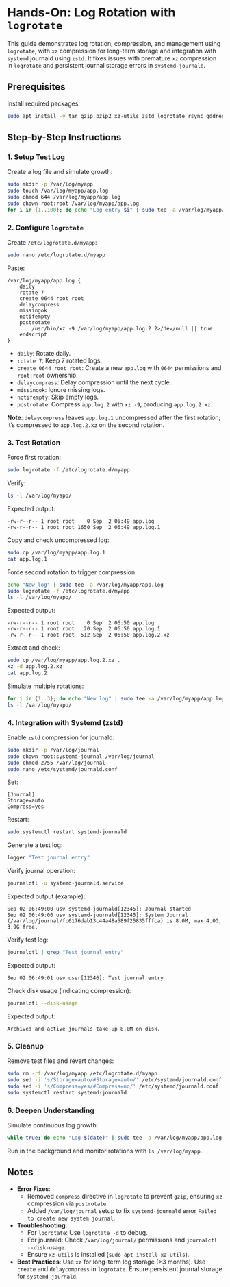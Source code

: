 # Hands-On: Log Rotation with `logrotate`

This guide demonstrates log rotation, compression, and management using `logrotate`, with `xz` compression for long-term storage and integration with `systemd` journald using `zstd`. It fixes issues with premature `xz` compression in `logrotate` and persistent journal storage errors in `systemd-journald`.

## Prerequisites
Install required packages:
```bash
sudo apt install -y tar gzip bzip2 xz-utils zstd logrotate rsync gddrescue testdisk extundelete e2fsprogs xfsprogs lvm2
```

## Step-by-Step Instructions

### 1. Setup Test Log
Create a log file and simulate growth:
```bash
sudo mkdir -p /var/log/myapp
sudo touch /var/log/myapp/app.log
sudo chmod 644 /var/log/myapp/app.log
sudo chown root:root /var/log/myapp/app.log
for i in {1..100}; do echo "Log entry $i" | sudo tee -a /var/log/myapp/app.log; done
```

### 2. Configure `logrotate`
Create `/etc/logrotate.d/myapp`:
```bash
sudo nano /etc/logrotate.d/myapp
```
Paste:
```
/var/log/myapp/app.log {
    daily
    rotate 7
    create 0644 root root
    delaycompress
    missingok
    notifempty
    postrotate
        /usr/bin/xz -9 /var/log/myapp/app.log.2 2>/dev/null || true
    endscript
}
```
- `daily`: Rotate daily.
- `rotate 7`: Keep 7 rotated logs.
- `create 0644 root root`: Create a new `app.log` with `0644` permissions and `root:root` ownership.
- `delaycompress`: Delay compression until the next cycle.
- `missingok`: Ignore missing logs.
- `notifempty`: Skip empty logs.
- `postrotate`: Compress `app.log.2` with `xz -9`, producing `app.log.2.xz`.

**Note**: `delaycompress` leaves `app.log.1` uncompressed after the first rotation; it’s compressed to `app.log.2.xz` on the second rotation.

### 3. Test Rotation
Force first rotation:
```bash
sudo logrotate -f /etc/logrotate.d/myapp
```
Verify:
```bash
ls -l /var/log/myapp/
```
Expected output:
```
-rw-r--r-- 1 root root    0 Sep  2 06:49 app.log
-rw-r--r-- 1 root root 1650 Sep  2 06:49 app.log.1
```
Copy and check uncompressed log:
```bash
sudo cp /var/log/myapp/app.log.1 .
cat app.log.1
```
Force second rotation to trigger compression:
```bash
echo "New log" | sudo tee -a /var/log/myapp/app.log
sudo logrotate -f /etc/logrotate.d/myapp
ls -l /var/log/myapp/
```
Expected output:
```
-rw-r--r-- 1 root root    0 Sep  2 06:50 app.log
-rw-r--r-- 1 root root   20 Sep  2 06:50 app.log.1
-rw-r--r-- 1 root root  512 Sep  2 06:50 app.log.2.xz
```
Extract and check:
```bash
sudo cp /var/log/myapp/app.log.2.xz .
xz -d app.log.2.xz
cat app.log.2
```
Simulate multiple rotations:
```bash
for i in {1..3}; do echo "New log" | sudo tee -a /var/log/myapp/app.log; sudo logrotate -f /etc/logrotate.d/myapp; done
ls -l /var/log/myapp/
```

### 4. Integration with Systemd (zstd)
Enable `zstd` compression for journald:
```bash
sudo mkdir -p /var/log/journal
sudo chown root:systemd-journal /var/log/journal
sudo chmod 2755 /var/log/journal
sudo nano /etc/systemd/journald.conf
```
Set:
```
[Journal]
Storage=auto
Compress=yes
```
Restart:
```bash
sudo systemctl restart systemd-journald
```
Generate a test log:
```bash
logger "Test journal entry"
```
Verify journal operation:
```bash
journalctl -u systemd-journald.service
```
Expected output (example):
```
Sep 02 06:49:00 usv systemd-journald[12345]: Journal started
Sep 02 06:49:00 usv systemd-journald[12345]: System Journal (/var/log/journal/fc6176dab13c44a48a589f25835fffca) is 8.0M, max 4.0G, 3.9G free.
```
Verify test log:
```bash
journalctl | grep "Test journal entry"
```
Expected output:
```
Sep 02 06:49:01 usv user[12346]: Test journal entry
```
Check disk usage (indicating compression):
```bash
journalctl --disk-usage
```
Expected output:
```
Archived and active journals take up 8.0M on disk.
```

### 5. Cleanup
Remove test files and revert changes:
```bash
sudo rm -rf /var/log/myapp /etc/logrotate.d/myapp
sudo sed -i 's/Storage=auto/#Storage=auto/' /etc/systemd/journald.conf
sudo sed -i 's/Compress=yes/#Compress=no/' /etc/systemd/journald.conf
sudo systemctl restart systemd-journald
```

### 6. Deepen Understanding
Simulate continuous log growth:
```bash
while true; do echo "Log $(date)" | sudo tee -a /var/log/myapp/app.log; sleep 60; done
```
Run in the background and monitor rotations with `ls /var/log/myapp`.

## Notes
- **Error Fixes**:
  - Removed `compress` directive in `logrotate` to prevent `gzip`, ensuring `xz` compression via `postrotate`.
  - Added `/var/log/journal` setup to fix `systemd-journald` error `Failed to create new system journal`.
- **Troubleshooting**:
  - For `logrotate`: Use `logrotate -d` to debug.
  - For journald: Check `/var/log/journal/` permissions and `journalctl --disk-usage`.
  - Ensure `xz-utils` is installed (`sudo apt install xz-utils`).
- **Best Practices**: Use `xz` for long-term log storage (>3 months). Use `create` and `delaycompress` in `logrotate`. Ensure persistent journal storage for `systemd-journald`.